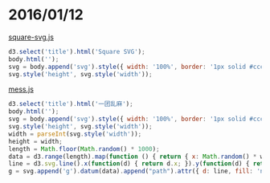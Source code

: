 # 2016/01/12

[square-svg.js](https://bigdata-mindstorms.github.io/d3-playground/#https://bigdata-mindstorms.github.io/d3-playground/ontouchstart/2016/01/12/square-svg.js)

```javascript
d3.select('title').html('Square SVG');
body.html(''); 
svg = body.append('svg').style({ width: '100%', border: '1px solid #ccc'});
svg.style('height', svg.style('width'));
```

[mess.js](https://bigdata-mindstorms.github.io/d3-playground/#https://bigdata-mindstorms.github.io/d3-playground/ontouchstart/2016/01/12/mess.js)

```javascript
d3.select('title').html('一团乱麻');
body.html(''); 
svg = body.append('svg').style({ width: '100%', border: '1px solid #ccc'});
svg.style('height', svg.style('width'));
width = parseInt(svg.style('width'));
height = width;
length = Math.floor(Math.random() * 1000);
data = d3.range(length).map(function () { return { x: Math.random() * width, y: Math.random()* height}});
line = d3.svg.line().x(function(d) { return d.x; }).y(function(d) { return d.y; }).interpolate("basis");
g = svg.append('g').datum(data).append("path").attr({ d: line, fill: 'none', stroke: '#000'})
```

